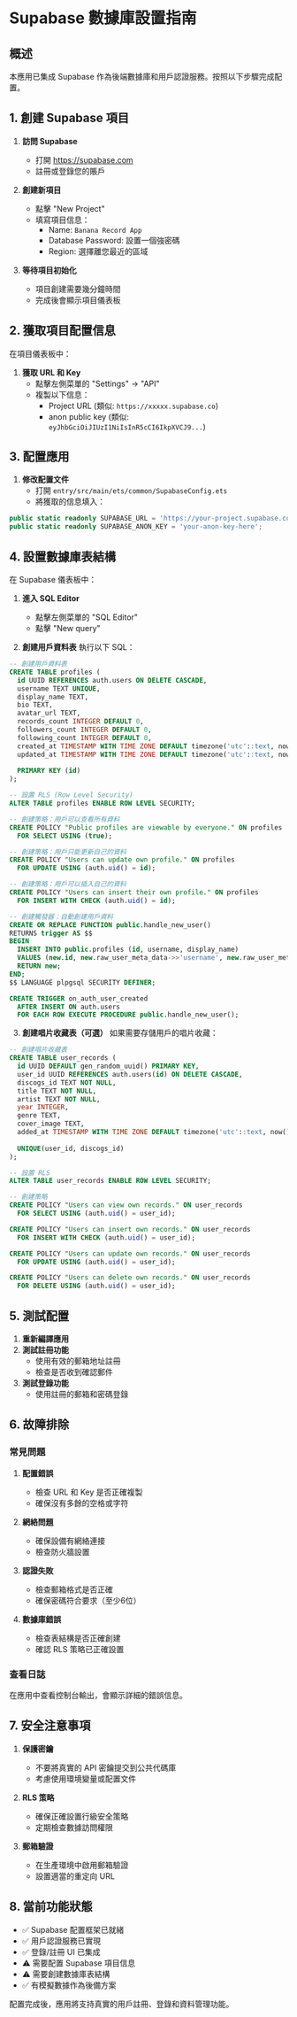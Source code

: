 # Supabase 數據庫設置指南

## 概述

本應用已集成 Supabase 作為後端數據庫和用戶認證服務。按照以下步驟完成配置。

## 1. 創建 Supabase 項目

1. **訪問 Supabase**
   - 打開 https://supabase.com
   - 註冊或登錄您的賬戶

2. **創建新項目**
   - 點擊 "New Project"
   - 填寫項目信息：
     - Name: `Banana Record App`
     - Database Password: 設置一個強密碼
     - Region: 選擇離您最近的區域

3. **等待項目初始化**
   - 項目創建需要幾分鐘時間
   - 完成後會顯示項目儀表板

## 2. 獲取項目配置信息

在項目儀表板中：

1. **獲取 URL 和 Key**
   - 點擊左側菜單的 "Settings" → "API"
   - 複製以下信息：
     - Project URL (類似: `https://xxxxx.supabase.co`)
     - anon public key (類似: `eyJhbGciOiJIUzI1NiIsInR5cCI6IkpXVCJ9...`)

## 3. 配置應用

1. **修改配置文件**
   - 打開 `entry/src/main/ets/common/SupabaseConfig.ets`
   - 將獲取的信息填入：

```typescript
public static readonly SUPABASE_URL = 'https://your-project.supabase.co';
public static readonly SUPABASE_ANON_KEY = 'your-anon-key-here';
```

## 4. 設置數據庫表結構

在 Supabase 儀表板中：

1. **進入 SQL Editor**
   - 點擊左側菜單的 "SQL Editor"
   - 點擊 "New query"

2. **創建用戶資料表**
   執行以下 SQL：

```sql
-- 創建用戶資料表
CREATE TABLE profiles (
  id UUID REFERENCES auth.users ON DELETE CASCADE,
  username TEXT UNIQUE,
  display_name TEXT,
  bio TEXT,
  avatar_url TEXT,
  records_count INTEGER DEFAULT 0,
  followers_count INTEGER DEFAULT 0,
  following_count INTEGER DEFAULT 0,
  created_at TIMESTAMP WITH TIME ZONE DEFAULT timezone('utc'::text, now()) NOT NULL,
  updated_at TIMESTAMP WITH TIME ZONE DEFAULT timezone('utc'::text, now()) NOT NULL,
  
  PRIMARY KEY (id)
);

-- 設置 RLS (Row Level Security)
ALTER TABLE profiles ENABLE ROW LEVEL SECURITY;

-- 創建策略：用戶可以查看所有資料
CREATE POLICY "Public profiles are viewable by everyone." ON profiles
  FOR SELECT USING (true);

-- 創建策略：用戶只能更新自己的資料
CREATE POLICY "Users can update own profile." ON profiles
  FOR UPDATE USING (auth.uid() = id);

-- 創建策略：用戶可以插入自己的資料
CREATE POLICY "Users can insert their own profile." ON profiles
  FOR INSERT WITH CHECK (auth.uid() = id);

-- 創建觸發器：自動創建用戶資料
CREATE OR REPLACE FUNCTION public.handle_new_user()
RETURNS trigger AS $$
BEGIN
  INSERT INTO public.profiles (id, username, display_name)
  VALUES (new.id, new.raw_user_meta_data->>'username', new.raw_user_meta_data->>'display_name');
  RETURN new;
END;
$$ LANGUAGE plpgsql SECURITY DEFINER;

CREATE TRIGGER on_auth_user_created
  AFTER INSERT ON auth.users
  FOR EACH ROW EXECUTE PROCEDURE public.handle_new_user();
```

3. **創建唱片收藏表（可選）**
   如果需要存儲用戶的唱片收藏：

```sql
-- 創建唱片收藏表
CREATE TABLE user_records (
  id UUID DEFAULT gen_random_uuid() PRIMARY KEY,
  user_id UUID REFERENCES auth.users(id) ON DELETE CASCADE,
  discogs_id TEXT NOT NULL,
  title TEXT NOT NULL,
  artist TEXT NOT NULL,
  year INTEGER,
  genre TEXT,
  cover_image TEXT,
  added_at TIMESTAMP WITH TIME ZONE DEFAULT timezone('utc'::text, now()) NOT NULL,
  
  UNIQUE(user_id, discogs_id)
);

-- 設置 RLS
ALTER TABLE user_records ENABLE ROW LEVEL SECURITY;

-- 創建策略
CREATE POLICY "Users can view own records." ON user_records
  FOR SELECT USING (auth.uid() = user_id);

CREATE POLICY "Users can insert own records." ON user_records
  FOR INSERT WITH CHECK (auth.uid() = user_id);

CREATE POLICY "Users can update own records." ON user_records
  FOR UPDATE USING (auth.uid() = user_id);

CREATE POLICY "Users can delete own records." ON user_records
  FOR DELETE USING (auth.uid() = user_id);
```

## 5. 測試配置

1. **重新編譯應用**
2. **測試註冊功能**
   - 使用有效的郵箱地址註冊
   - 檢查是否收到確認郵件
3. **測試登錄功能**
   - 使用註冊的郵箱和密碼登錄

## 6. 故障排除

### 常見問題

1. **配置錯誤**
   - 檢查 URL 和 Key 是否正確複製
   - 確保沒有多餘的空格或字符

2. **網絡問題**
   - 確保設備有網絡連接
   - 檢查防火牆設置

3. **認證失敗**
   - 檢查郵箱格式是否正確
   - 確保密碼符合要求（至少6位）

4. **數據庫錯誤**
   - 檢查表結構是否正確創建
   - 確認 RLS 策略已正確設置

### 查看日誌

在應用中查看控制台輸出，會顯示詳細的錯誤信息。

## 7. 安全注意事項

1. **保護密鑰**
   - 不要將真實的 API 密鑰提交到公共代碼庫
   - 考慮使用環境變量或配置文件

2. **RLS 策略**
   - 確保正確設置行級安全策略
   - 定期檢查數據訪問權限

3. **郵箱驗證**
   - 在生產環境中啟用郵箱驗證
   - 設置適當的重定向 URL

## 8. 當前功能狀態

- ✅ Supabase 配置框架已就緒
- ✅ 用戶認證服務已實現
- ✅ 登錄/註冊 UI 已集成
- ⚠️ 需要配置 Supabase 項目信息
- ⚠️ 需要創建數據庫表結構
- ✅ 有模擬數據作為後備方案

配置完成後，應用將支持真實的用戶註冊、登錄和資料管理功能。